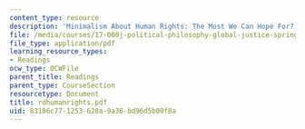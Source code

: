```yaml
---
content_type: resource
description: 'Minimalism About Human Rights: The Most We Can Hope For?'
file: /media/courses/17-000j-political-philosophy-global-justice-spring-2003/83186c771253620a9a36bd96d5b00f8a_rdhumanrights.pdf
file_type: application/pdf
learning_resource_types:
- Readings
ocw_type: OCWFile
parent_title: Readings
parent_type: CourseSection
resourcetype: Document
title: rdhumanrights.pdf
uid: 83186c77-1253-620a-9a36-bd96d5b00f8a
---
```

